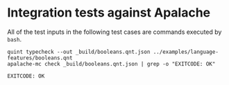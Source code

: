 # Integration tests against Apalache


All of the test inputs in the following test cases are commands executed by `bash`.

<!-- !test program
PATH=_build/apalache/bin:$PATH bash -
-->


<!-- !test in can check booleans.qnt -->
```
quint typecheck --out _build/booleans.qnt.json ../examples/language-features/booleans.qnt
apalache-mc check _build/booleans.qnt.json | grep -o "EXITCODE: OK"
```

<!-- !test out can check booleans.qnt -->
```
EXITCODE: OK
```
